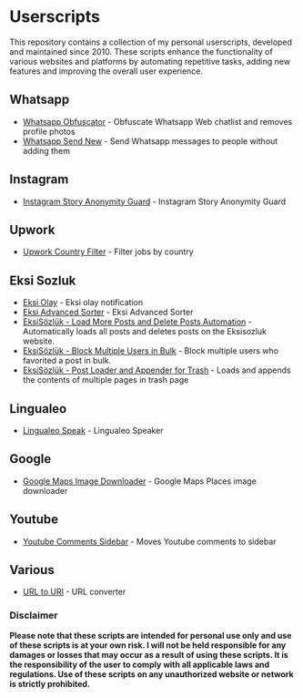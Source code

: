 # Userscripts

This repository contains a collection of my personal userscripts, developed and maintained since 2010. These scripts
enhance the functionality of various websites and platforms by automating repetitive tasks, adding new features and
improving the overall user experience.

## Whatsapp

- [Whatsapp Obfuscator](https://github.com/baturkacamak/user-scripts/tree/master/whatsapp-obfuscator#readme) - Obfuscate
  Whatsapp Web chatlist and removes profile photos
- [Whatsapp Send New](https://github.com/baturkacamak/user-scripts/tree/master/whatsapp-send-new#readme) - Send Whatsapp
  messages to people without adding them

## Instagram

- [Instagram Story Anonymity Guard](https://github.com/baturkacamak/user-scripts/tree/master/instagram-story-anonymity-guard#readme) -
  Instagram Story Anonymity Guard

## Upwork

- [Upwork Country Filter](https://github.com/baturkacamak/user-scripts/tree/master/upwork-country-filter#readme) -
  Filter jobs by country

## Eksi Sozluk

- [Eksi Olay](https://github.com/baturkacamak/user-scripts/tree/master/eksi-olay#readme) - Eksi olay notification
- [Eksi Advanced Sorter](https://github.com/baturkacamak/user-scripts/tree/master/eksi-advanced-sorter#readme) - Eksi
  Advanced Sorter
- [EksiSözlük - Load More Posts and Delete Posts Automation](https://github.com/baturkacamak/user-scripts/tree/master/eksi-post-automation#readme) -
  Automatically loads all posts and deletes posts on the Eksisozluk website.
- [EksiSözlük - Block Multiple Users in Bulk](https://github.com/baturkacamak/user-scripts/tree/master/eksi-block-post-favorited-users#readme) -
  Block multiple users who favorited a post in bulk.
- [EksiSözlük - Post Loader and Appender for Trash](https://github.com/baturkacamak/user-scripts/tree/master/eksi-post-loader-apprender-trash#readme) -
  Loads and appends the contents of multiple pages in trash page

## Lingualeo

- [Lingualeo Speak](https://github.com/baturkacamak/user-scripts/tree/master/lingualeo-speak#readme) - Lingualeo Speaker

## Google

- [Google Maps Image Downloader](https://github.com/baturkacamak/user-scripts/tree/master/googlemaps-image-downlaoder#readme) -
  Google Maps Places image downloader

## Youtube

- [Youtube Comments Sidebar](https://github.com/baturkacamak/user-scripts/tree/master/youtube-comments-sidebar#readme
  ) - Moves Youtube comments to sidebar

## Various

- [URL to URI](https://github.com/baturkacamak/user-scripts/tree/master/url-to-url#readme) - URL converter

### Disclaimer

**Please note that these scripts are intended for personal use only and use of these scripts is at your own risk. I will
not be held responsible for any damages or losses that may occur as a result of using these scripts. It is the
responsibility of the user to comply with all applicable laws and regulations. Use of these scripts on any unauthorized
website or network is strictly prohibited.**
